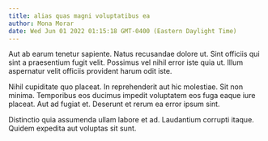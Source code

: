 ```yaml
---
title: alias quas magni voluptatibus ea
author: Mona Morar
date: Wed Jun 01 2022 01:15:18 GMT-0400 (Eastern Daylight Time)
---
```

Aut ab earum tenetur sapiente. Natus recusandae dolore ut. Sint officiis qui sint a praesentium fugit velit. Possimus vel nihil error iste quia ut. Illum aspernatur velit officiis provident harum odit iste.

 Nihil cupiditate quo placeat. In reprehenderit aut hic molestiae. Sit non minima. Temporibus eos ducimus impedit voluptatem eos fuga eaque iure placeat. Aut ad fugiat et. Deserunt et rerum ea error ipsum sint.

 Distinctio quia assumenda ullam labore et ad. Laudantium corrupti itaque. Quidem expedita aut voluptas sit sunt.